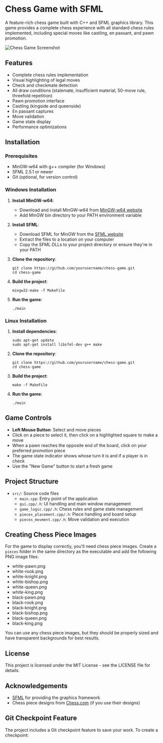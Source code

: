 # Chess Game with SFML

A feature-rich chess game built with C++ and SFML graphics library. This game provides a complete chess experience with all standard chess rules implemented, including special moves like castling, en passant, and pawn promotion.

![Chess Game Screenshot](screenshot.png)

## Features

- Complete chess rules implementation
- Visual highlighting of legal moves
- Check and checkmate detection
- All draw conditions (stalemate, insufficient material, 50-move rule, threefold repetition)
- Pawn promotion interface
- Castling (kingside and queenside)
- En passant captures
- Move validation
- Game state display
- Performance optimizations

## Installation

### Prerequisites

- MinGW-w64 with g++ compiler (for Windows)
- SFML 2.5.1 or newer
- Git (optional, for version control)

### Windows Installation

1. **Install MinGW-w64**:
   - Download and install MinGW-w64 from [MinGW-w64 website](https://www.mingw-w64.org/downloads/)
   - Add MinGW bin directory to your PATH environment variable

2. **Install SFML**:
   - Download SFML for MinGW from the [SFML website](https://www.sfml-dev.org/download.php)
   - Extract the files to a location on your computer
   - Copy the SFML DLLs to your project directory or ensure they're in your PATH

3. **Clone the repository**:
   ```
   git clone https://github.com/yourusername/chess-game.git
   cd chess-game
   ```

4. **Build the project**:
   ```
   mingw32-make -f MakeFile
   ```

5. **Run the game**:
   ```
   ./main
   ```

### Linux Installation

1. **Install dependencies**:
   ```
   sudo apt-get update
   sudo apt-get install libsfml-dev g++ make
   ```

2. **Clone the repository**:
   ```
   git clone https://github.com/yourusername/chess-game.git
   cd chess-game
   ```

3. **Build the project**:
   ```
   make -f MakeFile
   ```

4. **Run the game**:
   ```
   ./main
   ```

## Game Controls

- **Left Mouse Button**: Select and move pieces
- Click on a piece to select it, then click on a highlighted square to make a move
- When a pawn reaches the opposite end of the board, click on your preferred promotion piece
- The game state indicator shows whose turn it is and if a player is in check
- Use the "New Game" button to start a fresh game

## Project Structure

- `src/`: Source code files
  - `main.cpp`: Entry point of the application
  - `gui.cpp/.h`: UI handling and main window management
  - `game_logic.cpp/.h`: Chess rules and game state management
  - `pieces_placement.cpp/.h`: Piece handling and board setup
  - `pieces_movment.cpp/.h`: Move validation and execution

## Creating Chess Piece Images

For the game to display correctly, you'll need chess piece images. Create a `pieces` folder in the same directory as the executable and add the following PNG image files:

- white-pawn.png
- white-rook.png
- white-knight.png
- white-bishop.png
- white-queen.png
- white-king.png
- black-pawn.png
- black-rook.png
- black-knight.png
- black-bishop.png
- black-queen.png
- black-king.png

You can use any chess piece images, but they should be properly sized and have transparent backgrounds for best results.

## License

This project is licensed under the MIT License - see the LICENSE file for details.

## Acknowledgements

- [SFML](https://www.sfml-dev.org/) for providing the graphics framework
- Chess piece designs from [Chess.com](https://www.chess.com/) (if you use their designs)

## Git Checkpoint Feature

The project includes a Git checkpoint feature to save your work. To create a checkpoint:

```
